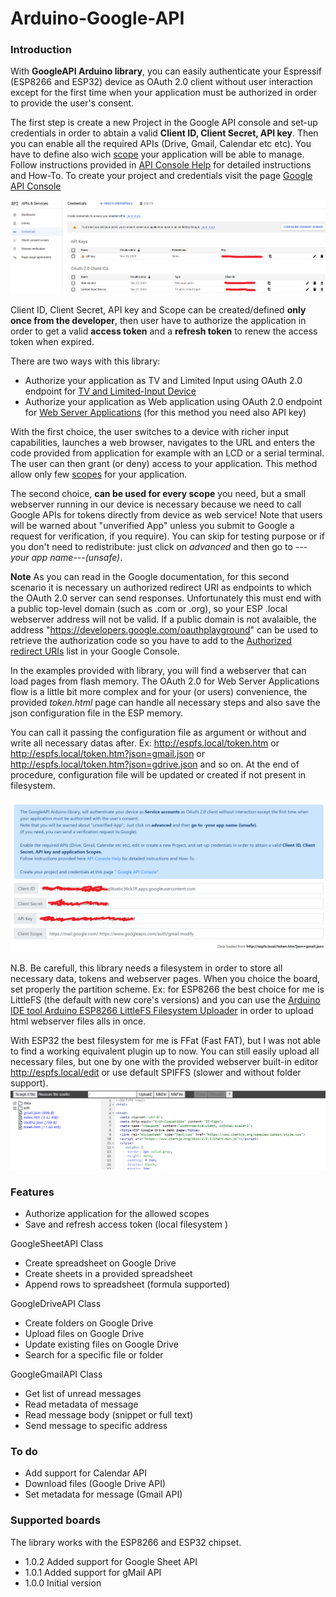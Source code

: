 # Arduino-Google-API

### Introduction
With **GoogleAPI Arduino library**, you can easily authenticate your Espressif (ESP8266 and ESP32) device as OAuth 2.0 client without user interaction except for the first time when your application must be authorized in order to provide the user's consent.

The first step is create a new Project in the Google API console and set-up credentials in order to abtain a valid **Client ID, Client Secret, API key**. 
Then you can enable all the required APIs (Drive, Gmail, Calendar etc etc). 
You have to define also wich [scope](https://developers.google.com/identity/protocols/oauth2/scopes) your application will be able to manage.
Follow instructions provided in [API Console Help](https://support.google.com/googleapi/answer/7037264) for detailed instructions and How-To.
To create your project and credentials visit the page [Google API Console](https://console.developers.google.com/apis/credentials)

![Google API credentials](/credentials1.png)

Client ID, Client Secret, API key and Scope can be created/defined **only once from the developer**, then user have to authorize the application in order to get a valid **access token** and a **refresh token** to renew the access token when expired.

There are two ways with this library:
* Authorize your application as TV and Limited Input using OAuth 2.0 endpoint for [TV and Limited-Input Device](https://developers.google.com/identity/protocols/oauth2/limited-input-device)
* Authorize your application as Web application using OAuth 2.0 endpoint for [Web Server Applications](https://developers.google.com/identity/protocols/oauth2/web-server) (for this method you need also API key) 

With the first choice, the user switches to a device with richer input capabilities, launches a web browser, navigates to the URL [](http://www.google.com/device) and enters the code provided from application for example with an LCD or a serial terminal. The user can then grant (or deny) access to your application.
This method allow only few [scopes](https://developers.google.com/identity/protocols/oauth2/limited-input-device#allowedscopes) for your application.

The second choice, **can be used for every scope** you need, but a small webserver running in our device is necessary because we need to call Google APIs for tokens directly from device as web service! Note that users will be warned about "unverified App" unless you submit to Google a request for verification, if you require). 
You can skip for testing purpose or if you don't need to redistribute: just click on *advanced* and then go to *---your app name---(unsafe)*.

**Note**
As you can read in the Google documentation, for this second scenario it is necessary un authorized redirect URI as endpoints to which the OAuth 2.0 server can send responses.
Unfortunately this must end with a public top-level domain (such as .com or .org), so your ESP .local webserver address will not be valid. If a public domain is not avalaible, the address "https://developers.google.com/oauthplayground" can be used to retrieve the authorization code so you have to add to the [Authorized redirect URIs](/endpoint.jpg) list in your Google Console.

In the examples provided with library, you will find a webserver that can load pages from flash memory. The OAuth 2.0 for Web Server Applications flow is a little bit more complex and for your (or users) convenience, the provided *token.html* page can handle all necessary steps and also save the json configuration file in the ESP memory. 

You can call it passing the configuration file as argument or without and write all necessary datas after.
Ex: http://espfs.local/token.htm or http://espfs.local/token.htm?json=gmail.json or http://espfs.local/token.htm?json=gdrive.json and so on.
At the end of procedure, configuration file will be updated or created if not present in filesystem.

![Tokens Helper page](/token_helper.png)


N.B.
Be carefull, this library needs a filesystem in order to store all necessary data, tokens and webserver pages.
When you choice the board, set properly the partition scheme. Ex: for ESP8266 the best choice for me is LittleFS (the default with new core's versions) and you can use the [Arduino IDE tool Arduino ESP8266 LittleFS Filesystem Uploader](https://github.com/earlephilhower/arduino-esp8266littlefs-plugin) in order to upload html webserver files alls in once.

With ESP32 the best filesystem for me is FFat (Fast FAT), but I was not able to find a working equivalent plugin up to now.
You can still easily upload all necessary files, but one by one with the provided webserver built-in editor http://espfs.local/edit or use default SPIFFS (slower and without folder support).
![built-in edit page](/editor.png)



### Features
+ Authorize application for the allowed scopes
+ Save and refresh access token (local filesystem )

GoogleSheetAPI Class 
+ Create spreadsheet on Google Drive
+ Create sheets in a provided spreadsheet
+ Append rows to spreadsheet (formula supported)
 
GoogleDriveAPI Class 
+ Create folders on Google Drive
+ Upload files on Google Drive
+ Update existing files on Google Drive
+ Search for a specific file or folder

GoogleGmailAPI Class
+ Get list of unread messages
+ Read metadata of message
+ Read message body (snippet or full text)
+ Send message to specific address

### To do
+ Add support for Calendar API
+ Download files (Google Drive API)
+ Set metadata for message (Gmail API)

### Supported boards
The library works with the ESP8266 and ESP32 chipset.

+ 1.0.2   Added support for Google Sheet API
+ 1.0.1   Added support for gMail API
+ 1.0.0   Initial version

